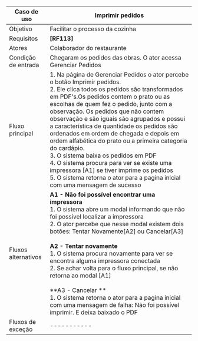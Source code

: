 | Caso de uso         | Imprimir pedidos                                                                                                                                                                                                                                                                                                                                                                                                                                                                                                                                                                                                                                                                      |
| ------------------- | ------------------------------------------------------------------------------------------------------------------------------------------------------------------------------------------------------------------------------------------------------------------------------------------------------------------------------------------------------------------------------------------------------------------------------------------------------------------------------------------------------------------------------------------------------------------------------------------------------------------------------------------------------------------------------------- |
| Objetivo            | Facilitar o processo da cozinha                                                                                                                                                                                                                                                                                                                                                                                                                                                                                                                                                                                                                                                       |
| Requisitos          | **[RF113]**                                                                                                                                                                                                                                                                                                                                                                                                                                                                                                                                                                                                                                                                           |
| Atores              | Colaborador do restaurante                                                                                                                                                                                                                                                                                                                                                                                                                                                                                                                                                                                                                                                            |
| Condição de entrada | Chegaram os pedidos das obras. O ator acessa Gerenciar Pedidos                                                                                                                                                                                                                                                                                                                                                                                                                                                                                                                                                                                                                        |
| Fluxo principal     | 1. Na página de Gerenciar Pedidos o ator percebe o botão Imprimir pedidos.<br>2. Ele clica todos os pedidos são transformados em PDF's.Os pedidos contem o prato ou as escolhas de quem fez o pedido, junto com a observação. Os pedidos que não contem observação e são iguais são agrupados e possui a característica de quantidade os pedidos são ordenados em ordem de chegada e depois em ordem alfabética do prato ou a primeira categoria do cardápio.<br>3. O sistema baixa os pedidos em PDF<br>4. O sistema procura para ver se existe uma impressora [A1] se tiver imprime os pedidos<br>5. O sistema retorna o ator para a pagina inicial com uma mensagem de sucesso<br> |
| Fluxos alternativos | **A1 - Não foi possível encontrar uma impressora**<br>1. O sistema abre um modal informando que não foi possível localizar a impressora <br>2. O ator percebe que nesse modal existem dois botões: Tentar Novamente[A2] ou Cancelar[A3]<br><br>**A2 - Tentar novamente**<br>1. O sistema procura novamente para ver se encontra alguma impressora conectada<br>2. Se achar volta para o fluxo principal, se não retorna ao modal [A1]<br><br>**A3 - Cancelar **<br>1. O sistema retorna o ator para a pagina inicial com uma mensagem de falha: Não foi possível imprimir. E deixa baixado o PDF                                                                                      |
| Fluxos de exceção   | -----------                                                                                                                                                                                                                                                                                                                                                                                                                                                                                                                                                                                                                                                                           |

